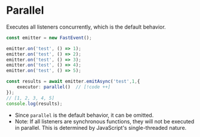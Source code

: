 # Parallel

Executes all listeners concurrently, which is the default behavior.

```typescript
const emitter = new FastEvent();

emitter.on('test', () => 1);
emitter.on('test', () => 2);
emitter.on('test', () => 3);
emitter.on('test', () => 4);
emitter.on('test', () => 5);

const results = await emitter.emitAsync('test',1,{
    executor: parallel()  // [!code ++]
});
// [1, 2, 3, 4, 5]
console.log(results); 

```

- Since `parallel` is the default behavior, it can be omitted.
- Note: If all listeners are synchronous functions, they will not be executed in parallel. This is determined by JavaScript's single-threaded nature.
